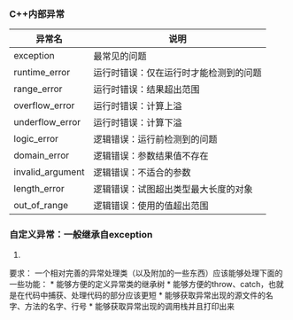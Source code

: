 ### C++内部异常
| 异常名 | 说明 |
| -- | -- |
| exception | 最常见的问题 |
| runtime_error | 运行时错误：仅在运行时才能检测到的问题 |
| range_error | 运行时错误：结果超出范围 |
| overflow_error | 运行时错误：计算上溢 |
| underflow_error | 运行时错误：计算下溢 |
| logic_error | 逻辑错误：运行前检测到的问题 |
| domain_error | 逻辑错误：参数结果值不存在 |
| invalid_argument | 逻辑错误：不适合的参数 |
| length_error | 逻辑错误：试图超出类型最大长度的对象 |
| out_of_range | 逻辑错误：使用的值超出范围 |


### 自定义异常：一般继承自exception

1. 
要求：
一个相对完善的异常处理类（以及附加的一些东西）应该能够处理下面的一些功能：
    * 
能够方便的定义异常类的继承树
    * 
 能够方便的throw、catch，也就是在代码中捕获、处理代码的部分应该更短
    * 
能够获取异常出现的源文件的名字、方法的名字、行号
    * 
能够获取异常出现的调用栈并且打印出来